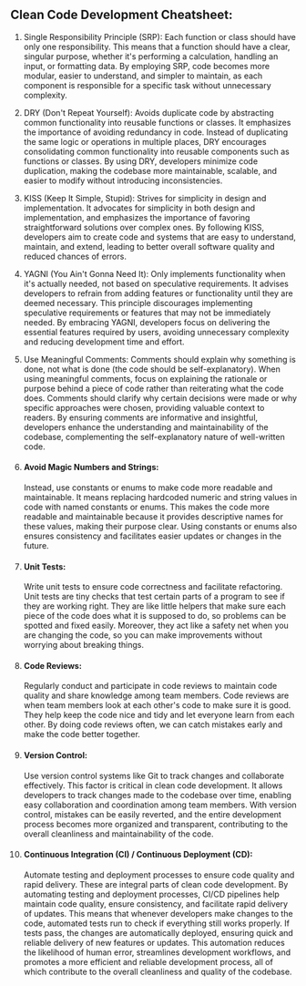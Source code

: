 ## Clean Code Development Cheatsheet:
1. Single Responsibility Principle (SRP):
   Each function or class should have only one responsibility. This means that a function should have a clear, singular purpose, whether it's performing a calculation,          handling an input, or formatting data. By employing SRP, code becomes more modular, easier to understand, and simpler to maintain, as each component is responsible for     a specific task without unnecessary complexity.
   
2. DRY (Don't Repeat Yourself):
   Avoids duplicate code by abstracting common functionality into reusable functions or classes. It emphasizes the importance of avoiding redundancy in code. Instead of          duplicating the same logic or operations in multiple places, DRY encourages consolidating common functionality into reusable components such as functions or classes. By      using DRY, developers minimize code duplication, making the codebase more maintainable, scalable, and easier to modify without introducing inconsistencies.
   
3. KISS (Keep It Simple, Stupid):
   Strives for simplicity in design and implementation. It advocates for simplicity in both design and implementation, and emphasizes the importance of favoring                 straightforward solutions over complex ones. By following KISS, developers aim to create code and systems that are easy to understand, maintain, and extend, leading to       better overall software quality and reduced chances of errors.
   
4. YAGNI (You Ain't Gonna Need It):
   Only implements functionality when it's actually needed, not based on speculative requirements. It advises developers to refrain from adding features or functionality        until they are deemed necessary. This principle discourages implementing speculative requirements or features that may not be immediately needed. By embracing YAGNI,         developers focus on delivering the essential features required by users, avoiding unnecessary complexity and reducing development time and effort.
   
5. Use Meaningful Comments:
   Comments should explain why something is done, not what is done (the code should be self-explanatory). When using meaningful comments, focus on explaining the rationale      or purpose behind a piece of code rather than reiterating what the code does. Comments should clarify why certain decisions were made or why specific approaches were         chosen, providing valuable context to readers. By ensuring comments are informative and insightful, developers enhance the understanding and maintainability of the           codebase, complementing the self-explanatory nature of well-written code.
    
6. #### Avoid Magic Numbers and Strings:
   Instead, use constants or enums to make code more readable and maintainable. It means replacing hardcoded numeric and string values in code with named constants or enums.    This makes the code more readable and maintainable because it provides descriptive names for these values, making their purpose clear. Using constants or enums also          ensures consistency and facilitates easier updates or changes in the future.
   
7. #### Unit Tests:
   Write unit tests to ensure code correctness and facilitate refactoring. Unit tests are tiny checks that test certain parts of a program to see if they are working right.     They are like little helpers that make sure each piece of the code does what it is supposed to do, so problems can be spotted and fixed easily. Moreover, they act like a     safety net when you are changing the code, so you can make improvements without worrying about breaking things.
   
8. #### Code Reviews:
   Regularly conduct and participate in code reviews to maintain code quality and share knowledge among team members. Code reviews are when team members look at each other's    code to make sure it is good. They help keep the code nice and tidy and let everyone learn from each other. By doing code reviews often, we can catch mistakes early and      make the code better together.
   
9. #### Version Control:
   Use version control systems like Git to track changes and collaborate effectively. This factor is critical in clean code development. It allows developers to track           changes made to the codebase over time, enabling easy collaboration and coordination among team members. With version control, mistakes can be easily reverted, and the       entire development process becomes more organized and transparent, contributing to the overall cleanliness and maintainability of the code.
    
10. #### Continuous Integration (CI) / Continuous Deployment (CD):
    Automate testing and deployment processes to ensure code quality and rapid delivery. These are integral parts of clean code development. By automating testing and            deployment processes, CI/CD pipelines help maintain code quality, ensure consistency, and facilitate rapid delivery of updates. This means that whenever developers make      changes to the code, automated tests run to check if everything still works properly. If tests pass, the changes are automatically deployed, ensuring quick and reliable      delivery of new features or updates. This automation reduces the likelihood of human error, streamlines development workflows, and promotes a more efficient and reliable     development process, all of which contribute to the overall cleanliness and quality of the codebase.
